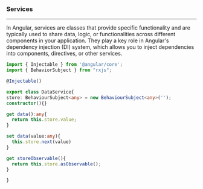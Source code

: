 ### Services
---

In Angular, services are classes that provide specific functionality and are typically used to share data, logic, or functionalities across different components in your application. They play a key role in Angular's dependency injection (DI) system, which allows you to inject dependencies into components, directives, or other services.

```typescript
import { Injectable } from '@angular/core';
import { BehaviorSubject } from "rxjs";

@Injectable()

export class DataService{
store: BehaviourSubject<any> = new BehaviourSubject<any>('');
constructor(){}

get data():any{
  return this.store.value;
}

set data(value:any){
  this.store.next(value)
}

get storeObservable(){
  return this.store.asObservable();
}

}

```
